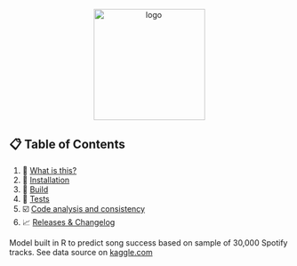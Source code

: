 
<p align="center">
  <img src="https://icones.pro/wp-content/uploads/2021/04/logo-spotify-icone-png-violet.png" width="200" alt="logo"/>
</p>

## 📋 Table of Contents

1. 🐺 [What is this?](#what-is-this)
2. 🔨 [Installation](#installation)
3. 🚀 [Build](#build)
4. 💯 [Tests](#tests)
5. ☑️ [Code analysis and consistency](#code-analysis-and-consistency)
6. 📈 [Releases & Changelog](#versions)

Model built in R to predict song success based on sample of 30,000 Spotify tracks. See data source on [kaggle.com](https://www.kaggle.com/datasets/joebeachcapital/30000-spotify-songs)

